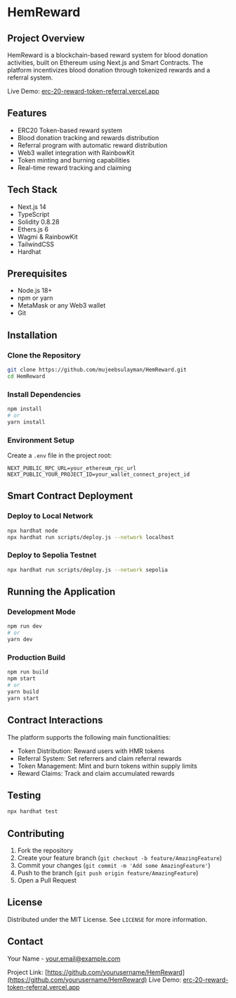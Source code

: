 # HemReward

## Project Overview
HemReward is a blockchain-based reward system for blood donation activities, built on Ethereum using Next.js and Smart Contracts. The platform incentivizes blood donation through tokenized rewards and a referral system.

Live Demo: [erc-20-reward-token-referral.vercel.app](https://erc-20-reward-token-referral.vercel.app)

## Features
- ERC20 Token-based reward system
- Blood donation tracking and rewards distribution
- Referral program with automatic reward distribution
- Web3 wallet integration with RainbowKit
- Token minting and burning capabilities
- Real-time reward tracking and claiming

## Tech Stack
- Next.js 14
- TypeScript
- Solidity 0.8.28
- Ethers.js 6
- Wagmi & RainbowKit
- TailwindCSS
- Hardhat

## Prerequisites
- Node.js 18+
- npm or yarn
- MetaMask or any Web3 wallet
- Git

## Installation

### Clone the Repository
```bash
git clone https://github.com/mujeebsulayman/HemReward.git
cd HemReward
```

### Install Dependencies
```bash
npm install
# or
yarn install
```

### Environment Setup
Create a `.env` file in the project root:
```env
NEXT_PUBLIC_RPC_URL=your_ethereum_rpc_url
NEXT_PUBLIC_YOUR_PROJECT_ID=your_wallet_connect_project_id
```

## Smart Contract Deployment

### Deploy to Local Network
```bash
npx hardhat node
npx hardhat run scripts/deploy.js --network localhost
```

### Deploy to Sepolia Testnet
```bash
npx hardhat run scripts/deploy.js --network sepolia
```

## Running the Application

### Development Mode
```bash
npm run dev
# or
yarn dev
```

### Production Build
```bash
npm run build
npm start
# or
yarn build
yarn start
```

## Contract Interactions
The platform supports the following main functionalities:
- Token Distribution: Reward users with HMR tokens
- Referral System: Set referrers and claim referral rewards
- Token Management: Mint and burn tokens within supply limits
- Reward Claims: Track and claim accumulated rewards

## Testing
```bash
npx hardhat test
```

## Contributing
1. Fork the repository
2. Create your feature branch (`git checkout -b feature/AmazingFeature`)
3. Commit your changes (`git commit -m 'Add some AmazingFeature'`)
4. Push to the branch (`git push origin feature/AmazingFeature`)
5. Open a Pull Request

## License
Distributed under the MIT License. See `LICENSE` for more information.

## Contact
Your Name - your.email@example.com

Project Link: [https://github.com/yourusername/HemReward](https://github.com/yourusername/HemReward)
Live Demo: [erc-20-reward-token-referral.vercel.app](https://erc-20-reward-token-referral.vercel.app)
